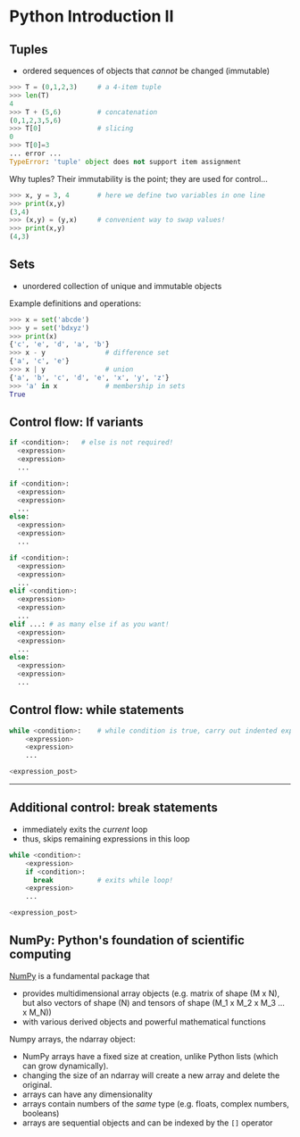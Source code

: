 # Python Introduction II

## Tuples

- ordered sequences of objects that *cannot* be changed (immutable)
```python
>>> T = (0,1,2,3)     # a 4-item tuple
>>> len(T)
4
>>> T + (5,6)         # concatenation
(0,1,2,3,5,6)
>>> T[0]              # slicing
0
>>> T[0]=3
... error ...
TypeError: 'tuple' object does not support item assignment
```

Why tuples? Their immutability is the point; they are used for control...

```python
>>> x, y = 3, 4       # here we define two variables in one line
>>> print(x,y)
(3,4)
>>> (x,y) = (y,x)     # convenient way to swap values!
>>> print(x,y)
(4,3)
```

## Sets

- unordered collection of unique and immutable objects

Example definitions and operations:
```python {1-3|1-8|1-11}
>>> x = set('abcde')
>>> y = set('bdxyz')
>>> print(x)
{'c', 'e', 'd', 'a', 'b'}
>>> x - y               # difference set
{'a', 'c', 'e'}
>>> x | y               # union
{'a', 'b', 'c', 'd', 'e', 'x', 'y', 'z'}
>>> 'a' in x            # membership in sets
True
```

## Control flow: If variants

```python
if <condition>:   # else is not required!
  <expression>
  <expression>
  ...
```
```python
if <condition>:
  <expression>
  <expression>
  ...
else:
  <expression>
  <expression>
  ...
```


```python
if <condition>:
  <expression>
  <expression>
  ...
elif <condition>:
  <expression>
  <expression>
  ...
elif ...: # as many else if as you want!
  <expression>
  <expression>
  ...
else:
  <expression>
  <expression>
  ...
```


## Control flow: while statements

```python
while <condition>:    # while condition is true, carry out indented expr.; then expr._post
    <expression>
    <expression>
    ...

<expression_post>
```

<!--
This code will:
- Check `condition`, if true:
- If True, run all `expressions` inside the code block
- Check `condition` again and
- repeat until `condition` is False, then it runs `expression_post`
-->
---

## Additional control: break statements

- immediately exits the *current* loop
- thus, skips remaining expressions in this loop

```python
while <condition>:
    <expression>
    if <condition>:
      break           # exits while loop!
    <expression>
    ...

<expression_post>
```

## NumPy: Python's foundation of scientific computing

[NumPy](https://numpy.org/doc/stable/user/whatisnumpy.html) is a fundamental package that
- provides multidimensional array objects (e.g. matrix of shape (M x N), but also vectors of shape (N) and tensors of shape (M_1 x M_2 x M_3 ... x M_N))
- with various derived objects and powerful mathematical functions

Numpy arrays, the ndarray object:
- NumPy arrays have a fixed size at creation, unlike Python lists (which can grow dynamically).
- changing the size of an ndarray will create a new array and delete the original.
- arrays can have any dimensionality
- arrays contain numbers of the *same* type (e.g. floats, complex numbers, booleans)
- arrays are sequential objects and can be indexed by the `[]` operator
